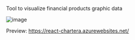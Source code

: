 Tool to visualize financial products graphic data

![image](https://user-images.githubusercontent.com/43568511/123557464-37b87f80-d791-11eb-8031-4007ae776f97.png)

Preview: https://react-chartera.azurewebsites.net/
